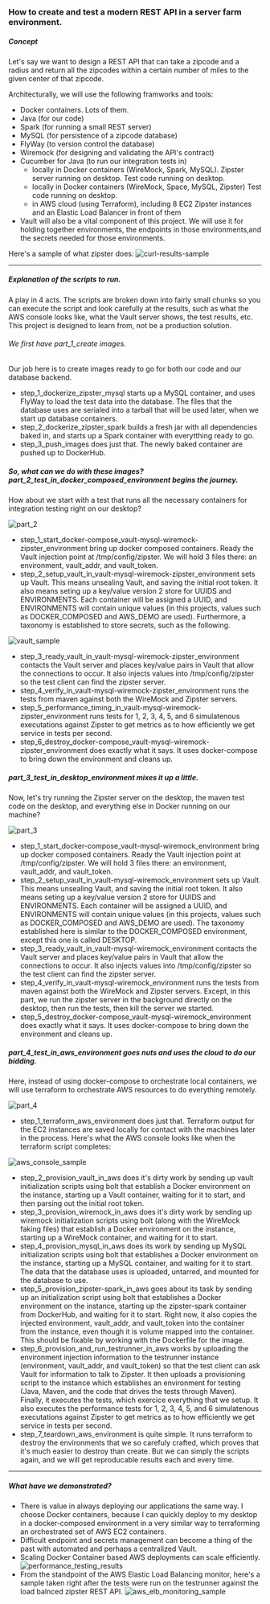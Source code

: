 ### How to create and test a modern REST API in a server farm environment.

##### Concept
Let's say we want to design a REST API that can take a zipcode and a radius and return all the zipcodes within a certain number of miles to the given center of that zipcode.

Architecturally, we will use the following framworks and tools:

- Docker containers.  Lots of them.
- Java (for our code)
- Spark (for running a small REST server)
- MySQL (for persistence of a zipcode database)
- FlyWay (to version control the database)
- Wiremock (for designing and validating the API's contract)
- Cucumber for Java (to run our integration tests in)
    - locally in Docker containers (WireMock, Spark, MySQL).  Zipster server running on desktop.  Test code running on desktop.
    - locally in Docker containers (WireMock, Space, MySQL, Zipster)  Test code running on desktop.
    - in AWS cloud (using Terraform), including 8 EC2 Zipster instances and an Elastic Load Balancer in front of them
- Vault will also be a vital component of this project.  We will use it for holding together environments, the endpoints in those environments,and the secrets needed for those environments.

Here's a sample of what zipster does:
![curl-results-sample](assets/curl-results-sample.png)

---
##### Explanation of the scripts to run.  
A play in 4 acts.  The scripts are broken down into fairly small chunks so you can execute the script and look carefully at the results, such as what the AWS console looks like, what the Vault server shows, the test results, etc.  This project is designed to learn from, not be a production solution.

###### We first have part_1_create images.  

Our job here is to create images ready to go for both our code and our database backend.

- step_1_dockerize_zipster_mysql starts up a MySQL container, and uses FlyWay to load the test data into the database.  The files that the database uses are serialed into a tarball that will be used later, when we start up database containers.
- step_2_dockerize_zipster_spark builds a fresh jar with all dependencies baked in, and starts up a Spark container with everytthing ready to go.  
- step_3_push_images does just that.  The newly baked container are pushed up to DockerHub.

##### So, what can we do with these images?  part_2_test_in_docker_composed_environment begins the journey.
How about we start with a test that runs all the necessary containers for integration testing right on our desktop?

![part_2](assets/part_2_test_in_docker_composed_environment.png)

- step_1_start_docker-compose_vault-mysql-wiremock-zipster_environment bring up docker composed containers.  Ready the Vault injection point at /tmp/config/zipster.  We will hold 3 files there: an environment, vault_addr, and vault_token.
- step_2_setup_vault_in_vault-mysql-wiremock-zipster_environment sets up Vault.  This means unsealing Vault, and saving the initial root token.  It also means seting up a key/value version 2 store for UUIDS and ENVIRONMENTS.  Each container will be assigned a UUID, and ENVIRONMENTS will contain unique values (in this projects, values such as DOCKER_COMPOSED and AWS_DEMO are used).  Furthermore, a taxonomy is established to store secrets, such as the following.

![vault_sample](assets/vault_sample.png)

- step_3_ready_vault_in_vault-mysql-wiremock-zipster_environment contacts the Vault server and places key/value pairs in Vault that allow the connections to occur.  It also injects values into /tmp/config/zipster so the test client can find the zipster server.
- step_4_verify_in_vault-mysql-wiremock-zipster_environment runs the tests from maven against both the WireMock and Zipster servers.
- step_5_performance_timing_in_vault-mysql-wiremock-zipster_environment runs tests for 1, 2, 3, 4, 5, and 6 simulatenous executations against Zipster to get metrics as to how efficiently we get service in tests per second.
- step_6_destroy_docker-compose_vault-mysql-wiremock-zipster_environment does exactly what it says.  It uses docker-compose to bring down the environment and cleans up.

##### part_3_test_in_desktop_environment mixes it up a little.
Now, let's try running the Zipster server on the desktop, the maven test code on the desktop, and everything else in Docker running on our machine?

![part_3](assets/part_3_test_in_desktop_environment.png)

- step_1_start_docker-compose_vault-mysql-wiremock_environment bring up docker composed containers.  Ready the Vault injection point at /tmp/config/zipster.  We will hold 3 files there: an environment, vault_addr, and vault_token.
- step_2_setup_vault_in_vault-mysql-wiremock_environment sets up Vault.  This means unsealing Vault, and saving the initial root token.  It also means seting up a key/value version 2 store for UUIDS and ENVIRONMENTS.  Each container will be assigned a UUID, and ENVIRONMENTS will contain unique values (in this projects, values such as DOCKER_COMPOSED and AWS_DEMO are used).  The taxonomy established here is similar to the DOCKER_COMPOSED environment, except this one is called DESKTOP.
- step_3_ready_vault_in_vault-mysql-wiremock_environment contacts the Vault server and places key/value pairs in Vault that allow the connections to occur.  It also injects values into /tmp/config/zipster so the test client can find the zipster server.
- step_4_verify_in_vault-mysql-wiremock_environment runs the tests from maven against both the WireMock and Zipster servers.  Except, in this part, we run the zipster server in the background directly on the desktop, then run the tests, then kill the server we started.
- step_5_destroy_docker-compose_vault-mysql-wiremock_environment does exactly what it says.  It uses docker-compose to bring down the environment and cleans up.

##### part_4_test_in_aws_environment goes nuts and uses the cloud to do our bidding.
Here, instead of using docker-compose to orchestrate local containers, we will use terraform to orchestrate AWS resources to do everything remotely.

![part_4](assets/part_4_test_in_aws_environment.png)

- step_1_terraform_aws_environment does just that. Terraform output for the EC2 instances are saved locally for contact with the machines later in the process.  Here's what the AWS console looks like when the terraform script completes:

![aws_console_sample](assets/aws_console_sample.png)

- step_2_provision_vault_in_aws does it's dirty work by sending up vault initialization scripts using bolt that establish a Docker environment on the instance, starting up a Vault container, waiting for it to start, and then parsing out the initial root token.
- step_3_provision_wiremock_in_aws does it's dirty work by sending up wiremock initialization scripts using bolt (along with the WireMock faking files) that establish a Docker environment on the instance, starting up a WireMock container, and waiting for it to start.
- step_4_provision_mysql_in_aws does its work by sending up MySQL initialization scripts using bolt that establishes a Docker environment on the instance, starting up a MySQL container, and waiting for it to start.  The data that the database uses is uploaded, untarred, and mounted for the database to use.
- step_5_provision_zipster-spark_in_aws goes about its task by sending up an initialization script using bolt that establishes a Docker environment on the instance, starting up the zipster-spark container from DockerHub, and waiting for it to start.  Right now, it also copies the injected environment, vault_addr, and vault_token into the container from the instance, even though it is volume mapped into the container.  This should be fixable by working with the Dockerfile for the image.
- step_6_provision_and_run_testrunner_in_aws works by uploading the environment injection information to the testrunner instance (environment, vault_addr, and vault_token) so that the test client can ask Vault for information to talk to Zipster.  It then uploads a provisioning script to the instance which establishes an environment for testing (Java, Maven, and the code that drives the tests through Maven).  Finally, it executes the tests, which exercice everything that we setup.  It also executes the performance tests for 1, 2, 3, 4, 5, and 6 simulatenous executations against Zipster to get metrics as to how efficiently we get service in tests per second.
- step_7_teardown_aws_environment is quite simple.  It runs terraform to destroy the environments that we so carefuly crafted, which proves that it's much easier to destroy than create.  But we can simply the scripts again, and we will get reproducable results each and every time.

---

##### What have we demonstrated?

- There is value in always deploying our applications the same way.  I choose Docker containers, because I can quickly deploy to my desktop in a docker-composed environment in a very similar way to terraforming an orchestrated set of AWS EC2 containers.
- Difficult endpoint and secrets management can become a thing of the past with automated and perhaps a centralized Vault.
- Scaling Docker Container based AWS deployments can scale efficiently.
![performance_testing_results](assets/performance_testing_results.png)
- From the standpoint of the AWS Elastic Load Balancing monitor, here's a sample taken right after the tests were run on the testrunner against the load balnced zipster REST API.
![aws_elb_monitoring_sample](assets/aws_elb_monitoring_sample.png)


